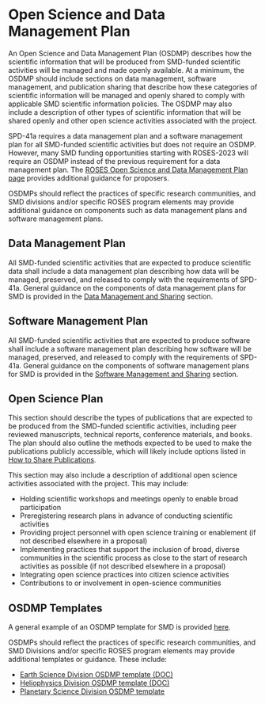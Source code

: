 # Open Science and Data Management Plan
An Open Science and Data Management Plan (OSDMP) describes how the scientific information that will be produced from SMD-funded scientific activities will be managed and made openly available. At a minimum, the OSDMP should include sections on data management, software management, and publication sharing that describe how these categories of scientific information will be managed and openly shared to comply with applicable SMD scientific information policies. The OSDMP may also include a description of other types of scientific information that will be shared openly and other open science activities associated with the project.

SPD-41a requires a data management plan and a software management plan for all SMD-funded scientific activities but does not require an OSDMP. However, many SMD funding opportunities starting with ROSES-2023 will require an OSDMP instead of the previous requirement for a data management plan. The [ROSES Open Science and Data Management Plan page](https://science.nasa.gov/researchers/sara/faqs/OSDMP/) provides additional guidance for proposers.

OSDMPs should reflect the practices of specific research communities, and SMD divisions and/or specific ROSES program elements may provide additional guidance on components such as data management plans and software management plans. 

## Data Management Plan
All SMD-funded scientific activities that are expected to produce scientific data shall include a data management plan describing how data will be managed, preserved, and released to comply with the requirements of SPD-41a. General guidance on the components of data management plans for SMD is provided in the [Data Management and Sharing](Data_Management_Sharing.md) section.
## Software Management Plan
All SMD-funded scientific activities that are expected to produce software shall include a software management plan describing how software will be managed, preserved, and released to comply with the requirements of SPD-41a. General guidance on the components of software management plans for SMD is provided in the [Software Management and Sharing](Software_Management_Sharing.md) section.
## Open Science Plan 
This section should describe the types of publications that are expected to be produced from the SMD-funded scientific activities, including peer reviewed manuscripts, technical reports, conference materials, and books. The plan should also outline the methods expected to be used to make the publications publicly accessible, which will likely include options listed in [How to Share Publications](Publications.md#how-to-share-publications). 

This section may also include a description of additional open science activities associated with the project. This may include: 
* Holding scientific workshops and meetings openly to enable broad participation
* Preregistering research plans in advance of conducting scientific activities 
* Providing project personnel with open science training or enablement (if not described elsewhere in a proposal)
* Implementing practices that support the inclusion of broad, diverse communities in the scientific process as close to the start of research activities as possible (if not described elsewhere in a proposal)
* Integrating open science practices into citizen science activities 
* Contributions to or involvement in open-science communities
## OSDMP Templates
A general example of an OSDMP template for SMD is provided [here](OSDMP_template.md). 

OSDMPs should reflect the practices of specific research communities, and SMD Divisions and/or specific ROSES program elements may provide additional templates or guidance. These include:
* [Earth Science Division OSDMP template (DOC)](https://www.earthdata.nasa.gov/s3fs-public/2023-02/Earth%20Science%20Division%20OSDMP%20Template.docx?VersionId=fBxuNKFmklk3VCK4rhWKpKGgVyZwrhJE)  
* [Heliophysics Division OSDMP template (DOC)](https://smd-prod-admin.nasawestprime.com/files/atoms/files/HPD%20OSDMP%20Template%20--%2020230210.docx)
* [Planetary Science Division OSDMP template](https://science.nasa.gov/researchers/templates-planetary-science-division-appendix-c-roses-proposals)
